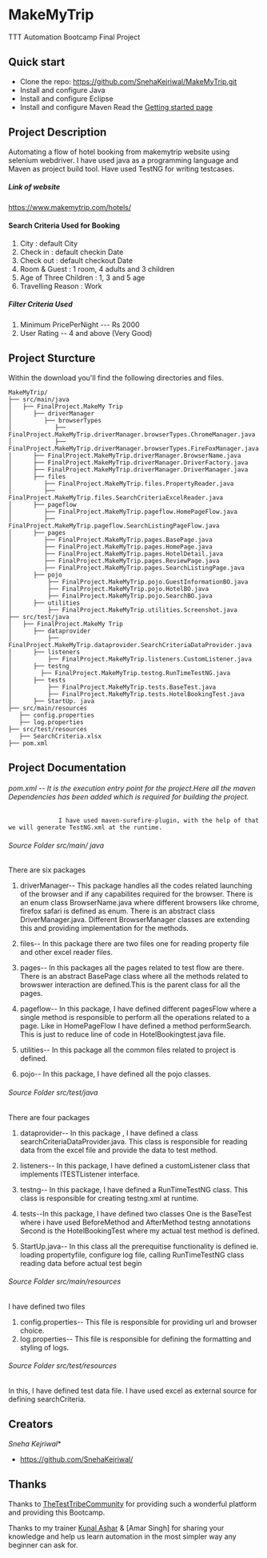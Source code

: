 # MakeMyTrip
TTT Automation Bootcamp Final Project

## Quick start
- Clone the repo: https://github.com/SnehaKejriwal/MakeMyTrip.git
- Install and configure Java 
- Install and configure Eclipse
- Install and configure Maven
Read the [Getting started page](https://www.notion.so/Getting-Started-db9caa03dae648f688597a29d73e0866)

## Project Description
Automating a flow of hotel booking from makemytrip website using selenium webdriver. I have used java as a programming language and Maven as project build tool.
Have used TestNG for writing testcases.
##### Link of website
<https://www.makemytrip.com/hotels/>

#### Search Criteria Used for Booking
1. City : default City 
2. Check in : default checkin Date
3. Check out : default checkout Date
4. Room & Guest : 1 room, 4 adults and 3 children
5. Age of Three Children : 1, 3 and 5 age
5. Travelling Reason : Work

##### Filter Criteria Used
1. Minimum PricePerNight --- Rs 2000
2. User Rating -- 4 and above (Very Good)

## Project Sturcture
Within the download you'll find the following directories and files.

```text
MakeMyTrip/
├── src/main/java
│   ├── FinalProject.MakeMy Trip
│      ├── driverManager
│         ├── browserTypes
│            ├── FinalProject.MakeMyTrip.driverManager.browserTypes.ChromeManager.java
│            ├── FinalProject.MakeMyTrip.driverManager.browserTypes.FireFoxManager.java
│      ├── FinalProject.MakeMyTrip.driverManager.BrowserName.java
│      ├── FinalProject.MakeMyTrip.driverManager.DriverFactory.java
│      ├── FinalProject.MakeMyTrip.driverManager.DriverManager.java
│      ├── files
│         ├── FinalProject.MakeMyTrip.files.PropertyReader.java
│         ├── FinalProject.MakeMyTrip.files.SearchCriteriaExcelReader.java
│      ├── pageflow 
│         ├── FinalProject.MakeMyTrip.pageflow.HomePageFlow.java
│         ├── FinalProject.MakeMyTrip.pageflow.SearchListingPageFlow.java
│      ├── pages
│         ├── FinalProject.MakeMyTrip.pages.BasePage.java
│         ├── FinalProject.MakeMyTrip.pages.HomePage.java
│         ├── FinalProject.MakeMyTrip.pages.HotelDetail.java
│         ├── FinalProject.MakeMyTrip.pages.ReviewPage.java
│         ├── FinalProject.MakeMyTrip.pages.SearchListingPage.java
│      ├── pojo
│          ├── FinalProject.MakeMyTrip.pojo.GuestInformationBO.java
│          ├── FinalProject.MakeMyTrip.pojo.HotelBO.java
│          ├── FinalProject.MakeMyTrip.pojo.SearchBO.java
│      ├── utilities
│          ├── FinalProject.MakeMyTrip.utilities.Screenshot.java
├── src/test/java
│   ├── FinalProject.MakeMy Trip
│      ├── dataprovider
│          ├── FinalProject.MakeMyTrip.dataprovider.SearchCriteriaDataProvider.java
│      ├── listeners
│          ├── FinalProject.MakeMyTrip.listeners.CustomListener.java
│      ├── testng
│        ├── FinalProject.MakeMyTrip.testng.RunTimeTestNG.java
│      ├── tests
│          ├── FinalProject.MakeMyTrip.tests.BaseTest.java
│          ├── FinalProject.MakeMyTrip.tests.HotelBookingTest.java
│      ├── StartUp. java
├── src/main/resources
   ├── config.properties
   ├── log.properties
├── src/test/resources
   ├── SearchCriteria.xlsx
├── pom.xml 
```

## Project Documentation
###### pom.xml -- It is the execution entry point for the project.Here all the maven Dependencies has been added which is required for building the project.
                  I have used maven-surefire-plugin, with the help of that we will generate TestNG.xml at the runtime.
###### Source Folder src/main/ java
There are six packages
1. driverManager-- This package handles all the codes related launching of the browser and if any capabilites required for the browser.
                   There is an enum class BrowserName.java where different browsers like chrome, firefox safari is defined as enum.
                   There is an abstract class DriverManager.java. Different BrowserManager classes are extending this and providing implementation for the methods.

2. files-- In this package there are two files one for reading property file and other excel reader files.
3. pages-- In this packages all the pages related to test flow are there. There is an abstract BasePage class where all the methods related to browswer interaction are                      defined.This is the parent class for all the pages.
4. pageflow-- In this package, I have defined different pagesFlow where a single method is responsible to perform all the operations related to a page. 
              Like in HomePageFlow I have defined a method performSearch. This is just to reduce line of code in HotelBookingtest.java file.
5. utilities-- In this package all the common files related to project is defined.
6. pojo-- In this package, I have defined all the pojo classes.

###### Source Folder src/test/java
There are four packages
1. dataprovider-- In this package , I have defined a class searchCriteriaDataProvider.java. This class is responsible for reading data from the excel file and provide the data                    to test method.
2. listeners-- In this package, I have defined a customListener class that implements ITESTListener interface.
3. testng-- In this package, I have defined a RunTimeTestNG class. This class is responsible for creating testng.xml at runtime.
4. tests--In this package, I have defined two classes One is the BaseTest where i have used BeforeMethod and AfterMethod testng annotations
          Second is the HotelBookingTest where my actual test method is defined.

5. StartUp.java-- In this class all the prerequitise functionality is defined ie. loading propertyfile, configure log file, calling RunTimeTestNG class reading data before                        actual test begin 

###### Source Folder src/main/resources
I have defined two files 

1. config.properties-- This file is responsible for providing url and browser choice.
2. log.properties-- This file is responsible for defining the formatting and styling of logs.

###### Source Folder src/test/resources
In this, I have defined test data file. I have used excel as external source for defining searchCriteria.

## Creators

*Sneha Kejriwal**

- <https://github.com/SnehaKejriwal/>

## Thanks
<a href="https://www.thetesttribe.com/"></a>

Thanks to [TheTestTribeCommunity](https://www.thetesttribe.com/) for providing such a wonderful platform and providing this Bootcamp.

Thanks to my trainer [Kunal Ashar](https://github.com/kunalashar25) & [Amar Singh] for sharing your knowledge and help us learn automation in the most simpler way any beginner can ask for.
